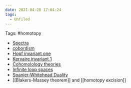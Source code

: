 ```yaml
---
date: 2021-04-28 17:04:24
tags: 
  - Unfiled
---
```


Tags: #homotopy

- [Spectra](spectra.md)
- [cobordism](cobordism.md)
- [Hopf invariant one](Hopf%20invariant%20one.md)
- [Kervaire invariant 1](Kervaire%20invariant%201.md)
- [Cohomolology theories](cohomolology%20theories.md)
- [Infinite loop spaces](Infinite%20loop%20space.md)
- [Spanier-Whitehead Duality](Spanier-Whitehead%20Duality.md)
- [[Blakers-Massey theorem]] and [[homotopy excision]]
